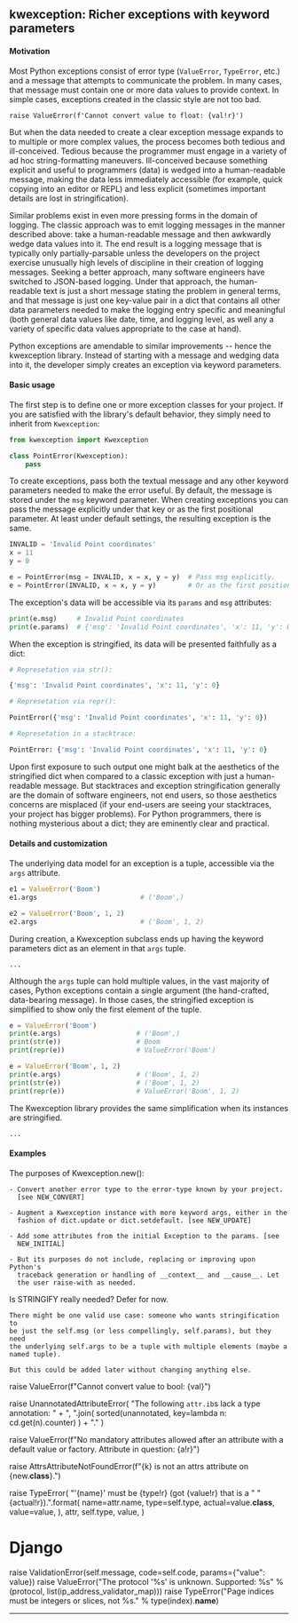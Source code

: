 ## kwexception: Richer exceptions with keyword parameters

#### Motivation

Most Python exceptions consist of error type (`ValueError`, `TypeError`, etc.)
and a message that attempts to communicate the problem. In many cases, that
message must contain one or more data values to provide context. In simple
cases, exceptions created in the classic style are not too bad.

    raise ValueError(f'Cannot convert value to float: {val!r}')

But when the data needed to create a clear exception message expands to to
multiple or more complex values, the process becomes both tedious and
ill-conceived. Tedious because the programmer must engage in a variety of ad
hoc string-formatting maneuvers. Ill-conceived because something explicit and
useful to programmers (data) is wedged into a human-readable message, making
the data less immediately accessible (for example, quick copying into an editor
or REPL) and less explicit (sometimes important details are lost in
stringification).

Similar problems exist in even more pressing forms in the domain of logging.
The classic approach was to emit logging messages in the manner described
above: take a human-readable message and then awkwardly wedge data values into
it. The end result is a logging message that is typically only
partially-parsable unless the developers on the project exercise unusually high
levels of discipline in their creation of logging messages. Seeking a better
approach, many software engineers have switched to JSON-based logging. Under
that approach, the human-readable text is just a short message stating the
problem in general terms, and that message is just one key-value pair in a dict
that contains all other data parameters needed to make the logging entry
specific and meaningful (both general data values like date, time, and logging
level, as well any a variety of specific data values appropriate to the case at
hand).

Python exceptions are amendable to similar improvements -- hence the
kwexception library. Instead of starting with a message and wedging data into
it, the developer simply creates an exception via keyword parameters.

#### Basic usage

The first step is to define one or more exception classes for your project.
If you are satisfied with the library's default behavior, they simply
need to inherit from `Kwexception`:

```python
from kwexception import Kwexception

class PointError(Kwexception):
    pass
```

To create exceptions, pass both the textual message and any other keyword
parameters needed to make the error useful. By default, the message is stored
under the `msg` keyword parameter. When creating exceptions you can pass the
message explicitly under that key or as the first positional parameter. At
least under default settings, the resulting exception is the same.

```python
INVALID = 'Invalid Point coordinates'
x = 11
y = 0

e = PointError(msg = INVALID, x = x, y = y)  # Pass msg explicitly.
e = PointError(INVALID, x = x, y = y)        # Or as the first positional.
```

The exception's data will be accessible via its `params` and `msg` attributes:

```python
print(e.msg)     # Invalid Point coordinates
print(e.params)  # {'msg': 'Invalid Point coordinates', 'x': 11, 'y': 0}
```

When the exception is stringified, its data will be presented faithfully as a
dict:

```python
# Represetation via str():

{'msg': 'Invalid Point coordinates', 'x': 11, 'y': 0}

# Represetation via repr():

PointError({'msg': 'Invalid Point coordinates', 'x': 11, 'y': 0})

# Represetation in a stacktrace:

PointError: {'msg': 'Invalid Point coordinates', 'x': 11, 'y': 0}
```

Upon first exposure to such output one might balk at the aesthetics of the
stringified dict when compared to a classic exception with just a
human-readable message. But stacktraces and exception stringification generally
are the domain of software engineers, not end users, so those aesthetics
concerns are misplaced (if your end-users are seeing your stacktraces, your
project has bigger problems). For Python programmers, there is nothing
mysterious about a dict; they are eminently clear and practical.

#### Details and customization

The underlying data model for an exception is a tuple, accessible via the
`args` attribute.

```python
e1 = ValueError('Boom')
e1.args                          # ('Boom',)

e2 = ValueError('Boom', 1, 2)
e2.args                          # ('Boom', 1, 2)
```

During creation, a Kwexception subclass ends up having the keyword parameters
dict as an element in that `args` tuple.

    ...

Although the `args` tuple can hold multiple values, in the vast majority of
cases, Python exceptions contain a single argument (the hand-crafted,
data-bearing message). In those cases, the stringified exception is simplified
to show only the first element of the tuple.

```python
e = ValueError('Boom')
print(e.args)                   # ('Boom',)
print(str(e))                   # Boom
print(repr(e))                  # ValueError('Boom')

e = ValueError('Boom', 1, 2)
print(e.args)                   # ('Boom', 1, 2)
print(str(e))                   # ('Boom', 1, 2)
print(repr(e))                  # ValueError('Boom', 1, 2)
```

The Kwexception library provides the same simplification when its instances
are stringified.

    ...

#### Examples

The purposes of Kwexception.new():

    - Convert another error type to the error-type known by your project.
      [see NEW_CONVERT]

    - Augment a Kwexception instance with more keyword args, either in the
      fashion of dict.update or dict.setdefault. [see NEW_UPDATE]

    - Add some attributes from the initial Exception to the params. [see
      NEW_INITIAL]

    - But its purposes do not include, replacing or improving upon Python's
      traceback generation or handling of __context__ and __cause__. Let
      the user raise-with as needed.

Is STRINGIFY really needed? Defer for now.

    There might be one valid use case: someone who wants stringification to
    be just the self.msg (or less compellingly, self.params), but they need
    the underlying self.args to be a tuple with multiple elements (maybe a
    named tuple).

    But this could be added later without changing anything else.


raise ValueError(f"Cannot convert value to bool: {val}")

raise UnannotatedAttributeError(
    "The following `attr.ib`s lack a type annotation: "
    + ", ".join(
        sorted(unannotated, key=lambda n: cd.get(n).counter)
    )
    + "."
)

raise ValueError(f"No mandatory attributes allowed after an attribute with a default value or factory.  Attribute in question: {a!r}")

raise AttrsAttributeNotFoundError(f"{k} is not an attrs attribute on {new.__class__}.")

raise TypeError(
    "'{name}' must be {type!r} (got {value!r} that is a "
    "{actual!r}).".format(
        name=attr.name,
        type=self.type,
        actual=value.__class__,
        value=value,
    ),
    attr,
    self.type,
    value,
)

# Django
raise ValidationError(self.message, code=self.code, params={"value": value})
raise ValueError("The protocol '%s' is unknown. Supported: %s" % (protocol, list(ip_address_validator_map)))
raise TypeError("Page indices must be integers or slices, not %s." % type(index).__name__)

----

[stackoverflow_url]: https://stackoverflow.com/questions/2682745

